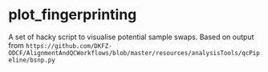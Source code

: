 # plot_fingerprinting
A set of hacky script to visualise potential sample swaps. Based on output from `https://github.com/DKFZ-ODCF/AlignmentAndQCWorkflows/blob/master/resources/analysisTools/qcPipeline/bsnp.py`
